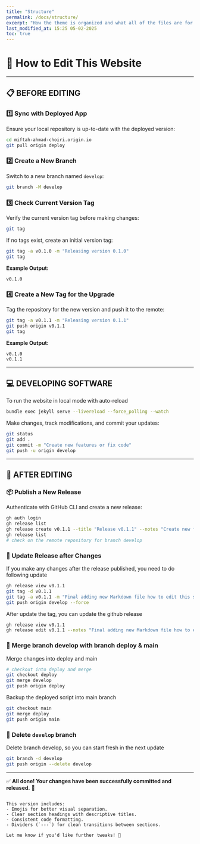 ```yaml
---
title: "Structure"
permalink: /docs/structure/
excerpt: "How the theme is organized and what all of the files are for."
last_modified_at: 15:25 05-02-2025
toc: true
---
```

# 🚀 How to Edit This Website

---

## 📋 **BEFORE EDITING**

### 1️⃣ **Sync with Deployed App**
Ensure your local repository is up-to-date with the deployed version:
```bash
cd miftah-ahmad-choiri.origin.io
git pull origin deploy
```

### 2️⃣ **Create a New Branch**
Switch to a new branch named `develop`:
```bash
git branch -M develop
```

### 3️⃣ **Check Current Version Tag**
Verify the current version tag before making changes:
```bash
git tag
```
If no tags exist, create an initial version tag:
```bash
git tag -a v0.1.0 -m "Releasing version 0.1.0"
git tag
```
**Example Output:**
```text
v0.1.0
```

### 4️⃣ **Create a New Tag for the Upgrade**
Tag the repository for the new version and push it to the remote:
```bash
git tag -a v0.1.1 -m "Releasing version 0.1.1"
git push origin v0.1.1
git tag
```
**Example Output:**
```text
v0.1.0
v0.1.1
```

---

## 💻 **DEVELOPING SOFTWARE**

To run the website in local mode with auto-reload
```bash
bundle exec jekyll serve --livereload --force_polling --watch
```

Make changes, track modifications, and commit your updates:
```bash
git status
git add .
git commit -m "Create new features or fix code"
git push -u origin develop
```

---

## 🚀 **AFTER EDITING**

### 📦 **Publish a New Release**
Authenticate with GitHub CLI and create a new release:
```bash
gh auth login
gh release list
gh release create v0.1.1 --title "Release v0.1.1" --notes "Create new feature and fix code"
gh release list
# check on the remote repository for branch develop
```

### 🔄 **Update Release after Changes**
If you make any changes after the release published, you need to do following update
```bash
gh release view v0.1.1
git tag -d v0.1.1
git tag -a v0.1.1 -m "Final adding new Markdown file how to edit this software and how to release a new version code. And update release v0.1.1"
git push origin develop --force
```
After update the tag, you can update the github release
```bash
gh release view v0.1.1
gh release edit v0.1.1 --notes "Final adding new Markdown file how to edit this software and how to release a new version code. And update release v0.1.1"
```

### 💾 **Merge branch develop with branch deploy & main**
Merge changes into deploy and main
```bash
# checkout into deploy and merge
git checkout deploy
git merge develop
git push origin deploy
```
Backup the deployed script into main branch
```bash
git checkout main
git merge deploy
git push origin main
```

### 🚮 **Delete `develop` branch**
Delete branch develop, so you can start fresh in the next update
```bash
git branch -d develop
git push origin --delete develop
```

---

✅ **All done! Your changes have been successfully committed and released.** 🎉
```

This version includes:
- Emojis for better visual separation.
- Clear section headings with descriptive titles.
- Consistent code formatting.
- Dividers (`---`) for clean transitions between sections.

Let me know if you'd like further tweaks! 🚀
